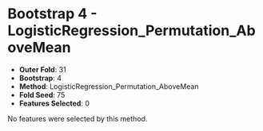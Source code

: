 # Bootstrap 4 - LogisticRegression_Permutation_AboveMean

- **Outer Fold**: 31
- **Bootstrap**: 4
- **Method**: LogisticRegression_Permutation_AboveMean
- **Fold Seed**: 75
- **Features Selected**: 0

No features were selected by this method.

